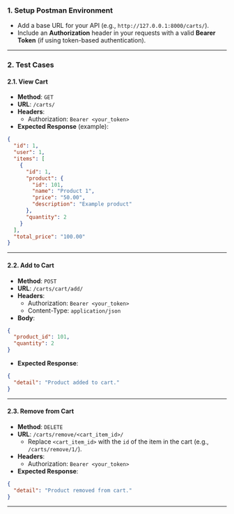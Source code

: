 
### **1. Setup Postman Environment**

- Add a base URL for your API (e.g., `http://127.0.0.1:8000/carts/`).
- Include an **Authorization** header in your requests with a valid **Bearer Token** (if using token-based authentication).

---

### **2. Test Cases**

#### **2.1. View Cart**

- **Method**: `GET`
- **URL**: `/carts/`
- **Headers**:
  - Authorization: `Bearer <your_token>`
- **Expected Response** (example):

```json
{
  "id": 1,
  "user": 1,
  "items": [
    {
      "id": 1,
      "product": {
        "id": 101,
        "name": "Product 1",
        "price": "50.00",
        "description": "Example product"
      },
      "quantity": 2
    }
  ],
  "total_price": "100.00"
}
```

---


#### **2.2. Add to Cart**

- **Method**: `POST`
- **URL**: `/carts/cart/add/`
- **Headers**:
  - Authorization: `Bearer <your_token>`
  - Content-Type: `application/json`
- **Body**:

```json
{
  "product_id": 101,
  "quantity": 2
}
```

- **Expected Response**:

```json
{
  "detail": "Product added to cart."
}
```

---

#### **2.3. Remove from Cart**

- **Method**: `DELETE`
- **URL**: `/carts/remove/<cart_item_id>/`
  - Replace `<cart_item_id>` with the `id` of the item in the cart (e.g., `/carts/remove/1/`).
- **Headers**:
  - Authorization: `Bearer <your_token>`
- **Expected Response**:

```json
{
  "detail": "Product removed from cart."
}
```

---
